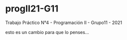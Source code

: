 # progII21-G11

Trabajo Práctico N°4 - Programación II - Grupo11 - 2021

esto es un cambio para que lo penses...